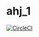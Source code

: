 # ahj_1

[![CircleCI](https://circleci.com/gh/melezhikova/ahj_1/tree/master.svg?style=svg)](https://circleci.com/gh/melezhikova/ahj_1/tree/master)
